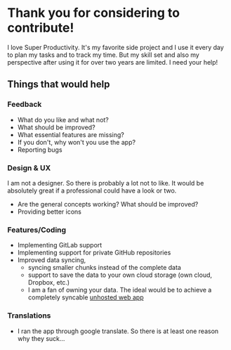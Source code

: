 # Thank you for considering to contribute!
I love Super Productivity. It's my favorite side project and I use it every day to plan my tasks and to track my time. But my skill set and also my perspective after using it for over two years are limited. I need your help!

## Things that would help

### Feedback
* What do you like and what not?
* What should be improved?
* What essential features are missing?
* If you don't, why won't you use the app?
* Reporting bugs

### Design & UX
I am not a designer. So there is probably a lot not to like. It would be absolutely great if a professional could have a look or two.
* Are the general concepts working? What should be improved?
* Providing better icons

### Features/Coding
* Implementing GitLab support
* Implementing support for private GitHub repositories
* Improved data syncing, 
  * syncing smaller chunks instead of the complete data
  * support to save the data to your own cloud storage (own cloud, Dropbox, etc.)
  * I am a fan of owning your data. The ideal would be to achieve a completely syncable [unhosted web app](https://unhosted.org/)

### Translations
* I ran the app through google translate. So there is at least one reason why they suck...

